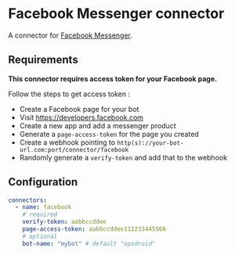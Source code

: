 # Facebook Messenger connector

A connector for [Facebook Messenger](https://developers.facebook.com/docs/messenger-platform/).

## Requirements

**This connector requires access token for your Facebook page.**

Follow the steps to get access token :

 - Create a Facebook page for your bot
 - Visit https://developers.facebook.com
 - Create a new app and add a messenger product
 - Generate a `page-access-token` for the page you created
 - Create a webhook pointing to `http(s)://your-bot-url.com:port/connector/facebook`
 - Randomly generate a `verify-token` and add that to the webhook

## Configuration

```yaml
connectors:
  - name: facebook
    # required
    verify-token: aabbccddee
    page-access-token: aabbccddee112233445566
    # optional
    bot-name: "mybot" # default "opsdroid"
```
